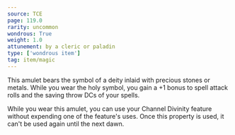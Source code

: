 ```yaml
---
source: TCE
page: 119.0
rarity: uncommon
wondrous: True
weight: 1.0
attunement: by a cleric or paladin
type: ['wondrous item']
tag: item/magic
---
```


This amulet bears the symbol of a deity inlaid with precious stones or metals. While you wear the holy symbol, you gain a +1 bonus to spell attack rolls and the saving throw DCs of your spells.

While you wear this amulet, you can use your Channel Divinity feature without expending one of the feature's uses. Once this property is used, it can't be used again until the next dawn.


